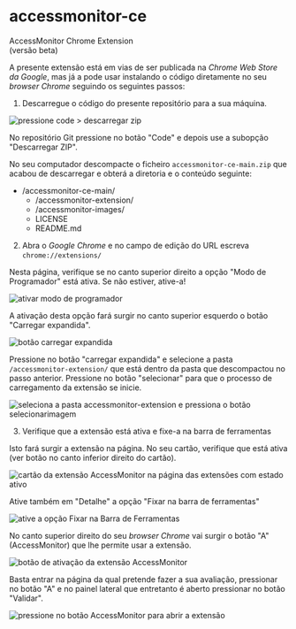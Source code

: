 # accessmonitor-ce

AccessMonitor Chrome Extension<br>
(versão beta)

A presente extensão está em vias de ser publicada na _Chrome Web Store da Google_, mas já a pode usar instalando o código diretamente no seu _browser Chrome_ seguindo os seguintes passos:

1. Descarregue o código do presente repositório para a sua máquina.

![pressione code > descarregar zip](https://github.com/user-attachments/assets/273e1457-6353-4acb-a08c-322288ff37aa)

No repositório Git pressione no botão "Code" e depois use a subopção "Descarregar ZIP".

No seu computador descompacte o ficheiro `accessmonitor-ce-main.zip` que acabou de descarregar e obterá a diretoria e o conteúdo seguinte: 

- /accessmonitor-ce-main/
  - /accessmonitor-extension/
  - /accessmonitor-images/
  - LICENSE
  - README.md

2. Abra o _Google Chrome_ e no campo de edição do URL escreva `chrome://extensions/`

Nesta página, verifique se no canto superior direito a opção "Modo de Programador" está ativa. Se não estiver, ative-a!

![ativar modo de programador](https://github.com/user-attachments/assets/8441df71-4977-4a8b-b4ed-58c3bebbc5c6)

A ativação desta opção fará surgir no canto superior esquerdo o botão "Carregar expandida". 

![botão carregar expandida](https://github.com/user-attachments/assets/bd68cc92-1069-49e3-b18e-dd93daf0094f)

Pressione no botão "carregar expandida" e selecione a pasta `/accessmonitor-extension/` que está dentro da pasta que descompactou no passo anterior. Pressione no botão "selecionar" para que o processo de carregamento da extensão se inicie.

![seleciona a pasta accessmonitor-extension e pressiona o botão selecionarimagem](https://github.com/user-attachments/assets/8c542232-a3dd-423d-b15b-e1cbe03c4d64)

3. Verifique que a extensão está ativa e fixe-a na barra de ferramentas


Isto fará surgir a extensão na página. No seu cartão, verifique que está ativa (ver botão no canto inferior direito do cartão).

![cartão da extensão AccessMonitor na página das extensões com estado ativo](https://github.com/user-attachments/assets/5966ca57-44cf-462b-83bc-37daecbea1fc)

Ative também em "Detalhe" a opção "Fixar na barra de ferramentas"

![ative a opção Fixar na Barra de Ferramentas](https://github.com/user-attachments/assets/d9c1fa53-9881-446f-a09e-aadb071450c4)

No canto superior direito do seu _browser Chrome_ vai surgir o botão "A" (AccessMonitor) que lhe permite usar a extensão.

![botão de ativação da extensão AccessMonitor](https://github.com/user-attachments/assets/40ecc3f9-72bc-456e-8c56-5a757976bf6c)

Basta entrar na página da qual pretende fazer a sua avaliação, pressionar no botão "A" e no painel lateral que entretanto é aberto pressionar no botão "Validar".

![pressione no botão AccessMonitor para abrir a extensão](https://github.com/user-attachments/assets/c22e07c3-c463-4705-965b-e6bd46c02e16)










 
